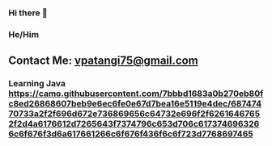 ### Hi there 👋
### He/Him
## Contact Me: vpatangi75@gmail.com
### Learning Java https://camo.githubusercontent.com/7bbbd1683a0b270eb80fc8ed26868607beb9e6ec6fe0e67d7bea16e5119e4dec/68747470733a2f2f696d672e736869656c64732e696f2f62616467652f2d4a6176612d7265643f7374796c653d706c6173746963266c6f676f3d6a617661266c6f676f436f6c6f723d7768697465 
<!--
**AadiPatangi/AadiPatangi** is a ✨ _special_ ✨ repository because its `README.md` (this file) appears on your GitHub profile.

Here are some ideas to get you started:

- 🔭 I’m currently working on ...
- 🌱 I’m currently learning ...
- 👯 I’m looking to collaborate on ...
- 🤔 I’m looking for help with ...
- 💬 Ask me about ...
- 📫 How to reach me: ...
- 😄 Pronouns: ...
- ⚡ Fun fact: ...
-->
